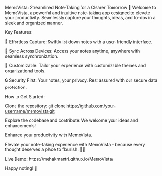 MemoVista: Streamlined Note-Taking for a Clearer Tomorrow 🌟
Welcome to MemoVista, a powerful and intuitive note-taking app designed to elevate your productivity. Seamlessly capture your thoughts, ideas, and to-dos in a sleek and organized manner.

Key Features:

🚀 Effortless Capture: Swiftly jot down notes with a user-friendly interface.

🔄 Sync Across Devices: Access your notes anytime, anywhere with seamless synchronization.

🌈 Customizable: Tailor your experience with customizable themes and organizational tools.

🔒 Security First: Your notes, your privacy. Rest assured with our secure data protection.

How to Get Started:

Clone the repository: git clone https://github.com/your-username/memovista.git

Explore the codebase and contribute: We welcome your ideas and enhancements!

Enhance your productivity with MemoVista.

Elevate your note-taking experience with MemoVista – because every thought deserves a place to flourish. 📝✨

Live Demo: https://mehakmantri.github.io/MemoVista/

Happy noting! 🚀
